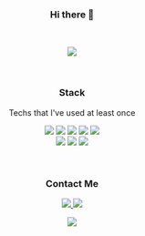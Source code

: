 <h3 align='center'>Hi there 👋</h3>

<br>
<p align='center'>
  <a href="https://github.com/anuraghazra/github-readme-stats">
    <img src="https://github-readme-stats.vercel.app/api?username=Taek-2&show_icons=true&icon_color=0F2027&bg_color=30,8360c3,2ebf91&title_color=fff&text_color=fff"/>
  </a>
</p>
<br>

<h3 align='center'>Stack</h3>
<p align='center'>Techs that I've used at least once</p>
<p align='center'>
  <img src="https://img.shields.io/badge/Python-3776AB?style=flat-square&logo=Python&logoColor=white"/>
  <img src="https://img.shields.io/badge/Java-007396?style=flat-square&logo=Java&logoColor=white"/>
  <img src="https://img.shields.io/badge/HTML5-E34F26?style=flat-square&logo=HTML5&logoColor=white"/>
  <img src="https://img.shields.io/badge/CSS3-1572B6?style=flat-square&logo=CSS3&logoColor=white"/>
  <img src="https://img.shields.io/badge/JavaScript-F7DF1E?style=flat-square&logo=JavaScript&logoColor=white"/>
  <br>
  <img src="https://img.shields.io/badge/Android Studio-3DDC84?style=flat-square&logo=Android-Studio&logoColor=white"/>
  <img src="https://img.shields.io/badge/Xcode-1575F9?style=flat-square&logo=Xcode&logoColor=white"/>
  <img src="https://img.shields.io/badge/VS Code-007ACC?style=flat-square&logo=Visual-Studio-Code&logoColor=white"/></a>
</p>
<br>

<h3 align='center'>Contact Me</h3>
<p align='center'>
  <a href="mailto:tagizzang@gmail.com" target="_blank">
    <img src="https://img.shields.io/badge/Gmail-d14836?style=flat-square&logo=Gmail&logoColor=white"/>
  </a>
  <a href="http://taek2.ml" target="_blank">
    <img src="https://img.shields.io/badge/Github Blog-181717?style=flat-square&logo=Github&logoColor=white"/>
  </a>
</p>
<p align='center'>
<a href="https://hits.seeyoufarm.com"><img src="https://hits.seeyoufarm.com/api/count/incr/badge.svg?url=https%3A%2F%2Fgithub.com%2FTaek-2&count_bg=%23B2B2B2&title_bg=%23000000&icon=&icon_color=%23E7E7E7&title=Me+today&edge_flat=true"/></a>
  </p>
